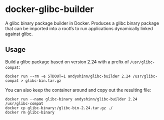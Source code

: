 # docker-glibc-builder

A glibc binary package builder in Docker. Produces a glibc binary package that can be imported into a rootfs to run applications dynamically linked against glibc.

## Usage

Build a glibc package based on version 2.24 with a prefix of `/usr/glibc-compat`:

```
docker run --rm -e STDOUT=1 andyshinn/glibc-builder 2.24 /usr/glibc-compat > glibc-bin.tar.gz
```

You can also keep the container around and copy out the resulting file:

```
docker run --name glibc-binary andyshinn/glibc-builder 2.24 /usr/glibc-compat
docker cp glibc-binary:/glibc-bin-2.24.tar.gz ./
docker rm glibc-binary
```
